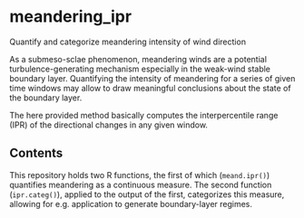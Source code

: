 # meandering_ipr
Quantify and categorize meandering intensity of wind direction

As a submeso-sclae phenomenon, meandering winds are a potential turbulence-generating mechanism especially in the weak-wind stable boundary layer.
Quantifying the intensity of meandering for a series of given time windows may allow to draw meaningful conclusions about the state of the boundary layer.

The here provided method basically computes the interpercentile range (IPR) of the directional changes in any given window.

## Contents

This repository holds two R functions, the first of which (`meand.ipr()`) quantifies meandering as a continuous measure.
The second function (`ipr.categ()`), applied to the output of the first, categorizes this measure, allowing for e.g. application to generate boundary-layer regimes.
